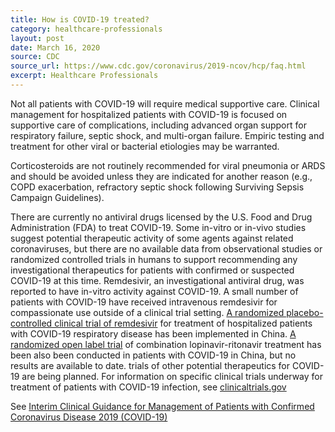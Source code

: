```yaml
---
title: How is COVID-19 treated?
category: healthcare-professionals
layout: post
date: March 16, 2020
source: CDC
source_url: https://www.cdc.gov/coronavirus/2019-ncov/hcp/faq.html
excerpt: Healthcare Professionals
---
```


Not all patients with COVID-19 will require medical supportive care. Clinical management for hospitalized patients with COVID-19 is focused on supportive care of complications, including advanced organ support for respiratory failure, septic shock, and multi-organ failure. Empiric testing and treatment for other viral or bacterial etiologies may be warranted.

Corticosteroids are not routinely recommended for viral pneumonia or ARDS and should be avoided unless they are indicated for another reason (e.g., COPD exacerbation, refractory septic shock following Surviving Sepsis Campaign Guidelines).

There are currently no antiviral drugs licensed by the U.S. Food and Drug Administration (FDA) to treat COVID-19. Some in-vitro or in-vivo studies suggest potential therapeutic activity of some agents against related coronaviruses, but there are no available data from observational studies or randomized controlled trials in humans to support recommending any investigational therapeutics for patients with confirmed or suspected COVID-19 at this time. Remdesivir, an investigational antiviral drug, was reported to have in-vitro activity against COVID-19. A small number of patients with COVID-19 have received intravenous remdesivir for compassionate use outside of a clinical trial setting. <a class="usa-link usa-link--external" href="https://clinicaltrials.gov/ct2/show/NCT04257656?cond=remdesivir&draw=2&rank=1">A randomized placebo-controlled clinical trial of remdesivir</a> for treatment of hospitalized patients with COVID-19 respiratory disease has been implemented in China.  <a class="usa-link usa-link--external" href="https://clinicaltrials.gov/ct2/show/NCT04252885?cond=coronavirus&draw=2&rank=4">A randomized open label trial</a> of combination lopinavir-ritonavir treatment has been also been conducted in patients with COVID-19 in China, but no results are available to date. trials of other potential therapeutics for COVID-19 are being planned. For information on specific clinical trials underway for treatment of patients with COVID-19 infection, see <a class="usa-link usa-link--external" href="https://clinicaltrials.gov/">clinicaltrials.gov</a> 

See <a href="https://www.cdc.gov/coronavirus/2019-ncov/hcp/clinical-guidance-management-patients.html">Interim Clinical Guidance for Management of Patients with Confirmed Coronavirus Disease 2019 (COVID-19)</a>
